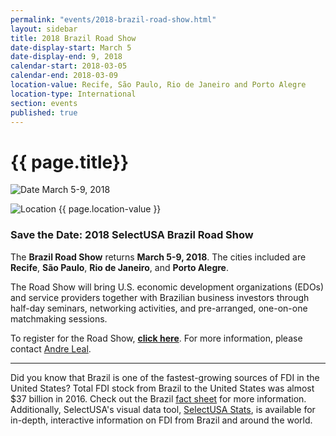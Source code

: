 ```yaml
---
permalink: "events/2018-brazil-road-show.html"
layout: sidebar
title: 2018 Brazil Road Show
date-display-start: March 5
date-display-end: 9, 2018
calendar-start: 2018-03-05
calendar-end: 2018-03-09
location-value: Recife, São Paulo, Rio de Janeiro and Porto Alegre
location-type: International
section: events
published: true
---
```


# {{ page.title}}

![Date](https://google.github.io/material-design-icons/action/svg/design/ic_event_24px.svg "Date") March 5-9, 2018

![Location](http://google.github.io/material-design-icons/social/svg/design/ic_location_city_24px.svg "Location") {{ page.location-value }}

### Save the Date: 2018 SelectUSA Brazil Road Show

The **Brazil Road Show** returns **March 5-9, 2018**. The cities included are **Recife**, **São Paulo**, **Rio de Janeiro**, and **Porto Alegre**.

The Road Show will bring U.S. economic development organizations (EDOs) and service providers together with Brazilian business investors through half-day seminars, networking activities, and pre-arranged, one-on-one matchmaking sessions.

To register for the Road Show, [**click here**](http://bit.ly/2EGChyM). For more information, please contact [Andre Leal](mailto:andre.leal@trade.gov).

---

Did you know that Brazil is one of the fastest-growing sources of FDI in the United States? Total FDI stock from Brazil to the United States was almost $37 billion in 2016. Check out the Brazil [fact sheet](https://www.selectusa.gov/country-fact-sheet/Brazil) for more information. Additionally, SelectUSA's visual data tool, [SelectUSA Stats](https://www.selectusa.gov/selectusa-stats), is available for in-depth, interactive information on FDI from Brazil and around the world.
